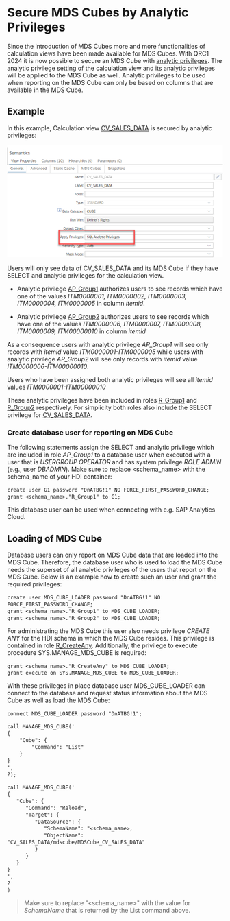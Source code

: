 # Secure MDS Cubes by Analytic Privileges

Since the introduction of MDS Cubes more and more functionalities of calculation views have been made available for MDS Cubes. With QRC1 2024 it is now possible to secure an MDS Cube with [analytic privileges](https://help.sap.com/docs/hana-cloud-database/sap-hana-cloud-sap-hana-database-modeling-guide-for-sap-business-application-studio/defining-data-access-privileges). The analytic privilege setting of the calculation view and its analytic privileges will be applied to the MDS Cube as well. Analytic privileges to be used when reporting on the MDS Cube can only be based on columns that are available in the MDS Cube.

## Example
In this example, Calculation view [CV_SALES_DATA](./CV_SALES_DATA.hdbcalculationview) is secured by analytic privileges:

![secured by analytic privilege](./screenshots/securedByAP.png)

Users will only see data of CV_SALES_DATA and its MDS Cube if they have SELECT and analytic privileges for the calculation view. 

- Analytic privilege [AP_Group1](./privileges/AP_Group1.hdbanalyticprivilege) authorizes users to see records which have one of the values *ITM0000001, ITM0000002, ITM0000003, ITM0000004, ITM0000005* in column *itemid*.

- Analytic privilege [AP_Group2](./privileges/AP_Group2.hdbanalyticprivilege) authorizes users to see records which have one of the values *ITM0000006, ITM0000007, ITM0000008, ITM0000009, ITM00000010* in column *itemid*

As a consequence users with analytic privilege *AP_Group1* will see only records with *itemid* value *ITM0000001-ITM0000005* while users with analytic privilege *AP_Group2* will see only records with *itemid* value *ITM0000006-ITM00000010*.

Users who have been assigned both analytic privileges will see all *itemid* values *ITM0000001-ITM00000010*

These analytic privileges have been included in roles [R_Group1](./roles/R_Group1.hdbrole) and [R_Group2](./roles/R_Group2.hdbrole) respectively. For simplicity both roles also include the SELECT privilege for [CV_SALES_DATA](./CV_SALES_DATA.hdbcalculationview).

### Create database user for reporting on MDS Cube
The following statements assign the SELECT and analytic privilege which are included in role *AP_Group1* to a database user when executed with a user that is *USERGROUP OPERATOR* and has system privilege *ROLE ADMIN* (e.g., user *DBADMIN*). Make sure to replace <schema_name> with the schema_name of your HDI container:

```language SQL
create user G1 password "DnATBG!1" NO FORCE_FIRST_PASSWORD_CHANGE;
grant <schema_name>."R_Group1" to G1;
```

This database user can be used when connecting with e.g. SAP Analytics Cloud.

## Loading of MDS Cube
Database users can only report on MDS Cube data that are loaded into the MDS Cube. Therefore, the database user who is used to load the MDS Cube needs the superset of all analytic privileges of the users that report on the MDS Cube. Below is an example how to create such an user and grant the required privileges:

```language SQL
create user MDS_CUBE_LOADER password "DnATBG!1" NO FORCE_FIRST_PASSWORD_CHANGE;
grant <schema_name>."R_Group1" to MDS_CUBE_LOADER;
grant <schema_name>."R_Group2" to MDS_CUBE_LOADER;
```


For administrating the MDS Cube this user also needs privilege *CREATE ANY* for the HDI schema in which the MDS Cube resides. This privilege is contained  in role [R_CreateAny](./roles/R_CreateAny.hdbrole). Additionally, the privilege to execute procedure SYS.MANAGE_MDS_CUBE is required:


```language SQL
grant <schema_name>."R_CreateAny" to MDS_CUBE_LOADER; 
grant execute on SYS.MANAGE_MDS_CUBE to MDS_CUBE_LOADER;
```


With these privileges in place database user MDS_CUBE_LOADER can connect to the database and request status information about the MDS Cube as well as load the MDS Cube:

```language SQL
connect MDS_CUBE_LOADER password "DnATBG!1";
```



```language JSON
call MANAGE_MDS_CUBE('
{
    "Cube": {
        "Command": "List"
    }
}
',
?);
```



```language JSON
call MANAGE_MDS_CUBE('
{
   "Cube": {
      "Command": "Reload",
      "Target": {
         "DataSource": {
            "SchemaName": "<schema_name>,
            "ObjectName": "CV_SALES_DATA/mdscube/MDSCube_CV_SALES_DATA"
         }
      }
   }
}
',
?
)
```


> Make sure to replace "<schema_name>" with the value for *SchemaName* that is returned by the List command above.